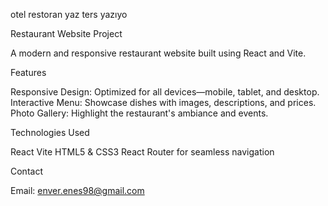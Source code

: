 otel restoran yaz ters yazıyo

Restaurant Website Project

A modern and responsive restaurant website built using React and Vite.

Features

Responsive Design: Optimized for all devices—mobile, tablet, and desktop.
Interactive Menu: Showcase dishes with images, descriptions, and prices.
Photo Gallery: Highlight the restaurant's ambiance and events.

Technologies Used

React
Vite
HTML5 & CSS3
React Router for seamless navigation

Contact

Email: enver.enes98@gmail.com
